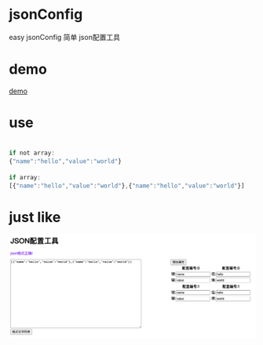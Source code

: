 # jsonConfig
easy jsonConfig
简单 json配置工具

# demo
[demo](https://raw.githack.com/stys35/jsonConfig/master/jsonConfig.html)

# use
```js

if not array:
{"name":"hello","value":"world"}

if array:
[{"name":"hello","value":"world"},{"name":"hello","value":"world"}]

```

# just like 

![text](https://github.com/stys35/jsonConfig/blob/master/example.png?raw=true)
